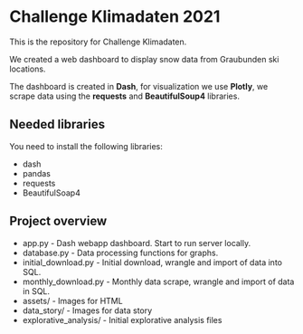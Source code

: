 # Challenge Klimadaten 2021
This is the repository for Challenge Klimadaten.

We created a web dashboard to display snow data from Graubunden ski locations.

The dashboard is created in **Dash**, for visualization we use **Plotly**, we scrape data using the **requests** and 
**BeautifulSoup4** libraries.

## Needed libraries

You need to install the following libraries:

- dash
- pandas
- requests
- BeautifulSoap4

## Project overview

- app.py - Dash webapp dashboard. Start to run server locally.
- database.py - Data processing functions for graphs.
- initial_download.py - Initial download, wrangle and import of data into SQL.
- monthly_download.py - Monthly data scrape, wrangle and import of data in SQL.
- assets/ - Images for HTML
- data_story/ - Images for data story
- explorative_analysis/ - Initial explorative analysis files
